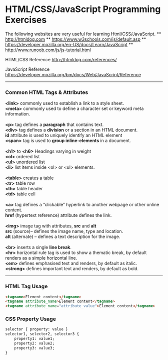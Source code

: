 # HTML/CSS/JavaScript Programming Exercises

The following websites are very useful for learning Html/CSS/JavaScript.
** http://htmldog.com
** https://www.w3schools.com/js/default.asp
** https://developer.mozilla.org/en-US/docs/Learn/JavaScript
** http://www.runoob.com/js/js-tutorial.html

HTML/CSS Reference
http://htmldog.com/references/

JavaScript Reference
https://developer.mozilla.org/bm/docs/Web/JavaScript/Reference

--------------------------------------------------------------------------------
### Common HTML Tags & Attributes
**&lt;link&gt;** commonly used to establish a link to a style sheet.<br>
**&lt;meta&gt;** commonly used to define a character set or keyword meta information.<br>
<br>
**&lt;p&gt;** tag defines a **paragraph** that contains text.<br>
**&lt;div&gt;** tag defines a **division** or a section in an HTML document.<br>
**id** attribute is used to uniquely identify an HTML element<br>
**&lt;span&gt;** tag is used to **group inline-elements** in a document.<br>
<br>
**&lt;h1&gt;** to **&lt;h6&gt;** Headings varying in weight<br>
**&lt;ol&gt;** ordered list<br>
**&lt;ul&gt;** unordered list<br>
**&lt;li&gt;** list items inside &lt;ol&gt; or &lt;ul&gt; elements.<br>
<br>
**&lt;table&gt;** creates a table<br>
**&lt;tr&gt;** table row<br>
**&lt;th&gt;** table header<br>
**&lt;td&gt;** table cell<br>
<br>
**&lt;a&gt;** tag defines a “clickable” hyperlink to another webpage or other online content.<br>
**href** (hypertext reference) attribute defines the link.<br>
<br>
**&lt;img&gt;** image tag with attributes, **src** and **alt**<br>
**src** (source)– defines the image name, type and location.<br>
**alt** (alternate) – defines a text description for the image.<br>
<br>
**&lt;br&gt;** inserts a single **line break**.<br>
**&lt;hr&gt;** horizontal rule tag is used to show a thematic break, by default renders as a simple horizontal line.<br>
**&lt;em&gt;** defines emphasised text and renders, by default as italic.<br>
**&lt;strong&gt;** defines important text and renders, by default as bold.<br>

--------------------------------------------------------------------------------
### HTML Tag Usage
```html
<tagname>Element content</tagname>
<tagname attribute_name>Element content</tagname>
<tagname attribute_name="attribute_value">Element content</tagname>
```

### CSS Property Usage
```html
selector { property: value }
selector1, selector2, selector3 {
    property1: value1;
    property2: value2;
    property3: value3;
}
```
